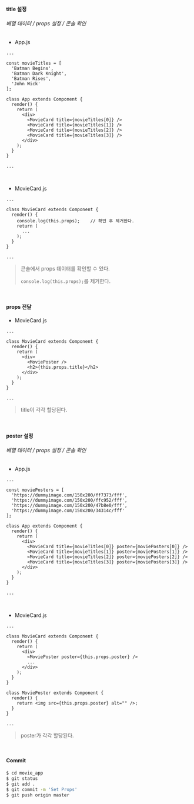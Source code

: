 #### title 설정

###### 배열 데이터 / props 설정 / 콘솔 확인

- App.js

```react
...

const movieTitles = [
  'Batman Begins',
  'Batman Dark Knight',
  'Batman Rises',
  'John Wick'
];

class App extends Component {
  render() {
    return (
      <div>
        <MovieCard title={movieTitles[0]} />
        <MovieCard title={movieTitles[1]} />
        <MovieCard title={movieTitles[2]} />
        <MovieCard title={movieTitles[3]} />
      </div>
    );
  }
}

...
```

<br>

- MovieCard.js

```react
...

class MovieCard extends Component {
  render() {
    console.log(this.props);	// 확인 후 제거한다.
    return (
      ...
    );
  }
}

...
```

> 콘솔에서 props 데이터를 확인할 수 있다.
>
> `console.log(this.props);`를 제거한다.

<br>

#### props 전달

- MovieCard.js

```react
...

class MovieCard extends Component {
  render() {
    return (
      <div>
        <MoviePoster />
        <h2>{this.props.title}</h2>
      </div>
    );
  }
}

...
```

> title이 각각 할당된다.

<br>

#### poster 설정

###### 배열 데이터 / props 설정 / 콘솔 확인

- App.js

```react
...

const moviePosters = [
  'https://dummyimage.com/150x200/ff7373/fff',
  'https://dummyimage.com/150x200/ffc952/fff',
  'https://dummyimage.com/150x200/47b8e0/fff',
  'https://dummyimage.com/150x200/34314c/fff'
];

class App extends Component {
  render() {
    return (
      <div>
        <MovieCard title={movieTitles[0]} poster={moviePosters[0]} />
        <MovieCard title={movieTitles[1]} poster={moviePosters[1]} />
        <MovieCard title={movieTitles[2]} poster={moviePosters[2]} />
        <MovieCard title={movieTitles[3]} poster={moviePosters[3]} />
      </div>
    );
  }
}

...
```

<br>

- MovieCard.js

```react
...

class MovieCard extends Component {
  render() {
    return (
      <div>
        <MoviePoster poster={this.props.poster} />
        ...
      </div>
    );
  }
}

class MoviePoster extends Component {
  render() {
    return <img src={this.props.poster} alt="" />;
  }
}

...
```

> poster가 각각 할당된다.

<br>

#### Commit

```bash
$ cd movie_app
$ git status
$ git add .
$ git commit -m 'Set Props'
$ git push origin master
```

<br>

<br>